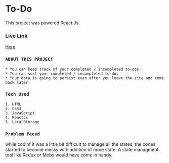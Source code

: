 # To-Do

This project was powered React Js.

### Live Link

[Here](https://safayets-todo.netlify.app/)

### `ABOUT THIS PROJECT`

    * You can keep track of your completed / incompleted to-dos
    * You can sort your completed / incompleted to-dos
    * Your data is going to persist even after you leave the site and come back later.

### `Tech Used`

    1. HTML
    2. CSS3
    3. JavaScript
    4. ReactJs
    5. LocalStorage

### `Problem faced`

while codinf it was a little bit difficult to manage all the states, the codes started to become messy with addition of more state. A state managment tool like Redux or Mobx would have come in handy.
